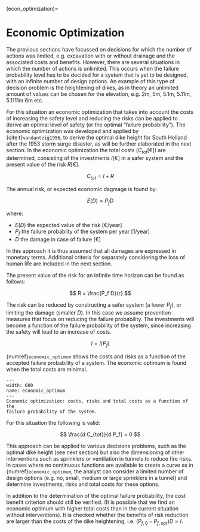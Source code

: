 (econ_optimization)=
# Economic Optimization

The previous sections have focussed on decisions for which the number of actions was limited, e.g. excavation with or without drainage and the associated costs and benefits. However, there are several situations in which the number of actions is unlimited. This occurs when the failure probability level has to be decided for a system that is yet to be designed, with an infinite number of design options. An example of this type of decision problem is the heightening of dikes, as in theory an unlimited amount of values can be chosen for the elevation, e.g. 2m, 5m, 5.1m, 5.11m, 5.1111m 6m etc.

For this situation an economic optimization that takes into account the costs of increasing the safety level and reducing the risks can be applied to derive an optimal level of safety (or the optimal “failure probability”). The economic optimization was developed and applied by {cite:t}`vandantzig1956`, to derive the optimal dike height for South Holland after the 1953 storm surge disaster, as will be further elaborated in the next section.
In the economic optimization the total costs ($C_{tot}$[€]) are determined, consisting of the investments $I$[€] in a safer system and the present value of the risk $R$[€].

$$
    C_{tot} = I + R
$$

The annual risk, or expected economic dagmage is found by:

$$
    E(D) = P_f D
$$

where:

- $E(D)$ the expected value of the risk [€/year]
- $P_f$ the failure probablity of the system per year [1/year]
- $D$ the damage in case of failure [€]

In this approach it is thus assumed that all damages are expressed in monetary terms. Additional criteria for separately considering the loss of human life are included in the next section. 

The present value of the risk for an infinite time horizon can be found as follows:

$$
    R = \frac{P_f D}{r}
$$

The risk can be reduced by constructing a safer system (a lower $P_f$), or limiting the damage (smaller $D$). In this case we assume prevention measures that focus on reducing the failure probability. The investments will become a function of the failure probability of the system, since increasing the safety will lead to an increase of costs. 

$$
    I = I(P_f)
$$

{numref}`economic_optimum` shows the costs and risks as a function of the accepted failure probability of a system. The economic optimum is found when the total costs are minimal.

```{figure} ../figures/economic_opt.svg
---
width: 600
name: economic_optimum
---
Economic optimization: costs, risks and total costs as a function of the
failure probability of the system. 
```

For this situation the following is valid:

$$
    \frac{d C_{tot}}{d P_f} = 0
$$

This approach can be applied to various decisions problems, such as the optimal dike height (see next section) but also the dimensioning of other interventions such as sprinklers or ventilation in tunnels to reduce fire risks. In cases where no continuous functions are available to create a curve as in {numref}`economic_optimum`, the analyst can consider a limited number of design options (e.g. no, small, medium or large sprinklers in a tunnel) and determine investments, risks and total costs for these options.

In addition to the determination of the optimal failure probability, the cost benefit criterion should still be verified. (It is possible that we find an economic optimum with higher total costs than in the current situation without interventions). It is checked whether the benefits of risk reduction are larger than the costs of the dike heightening, i.e. $(P_{f,0} - P_{f,opt}) D > I$.